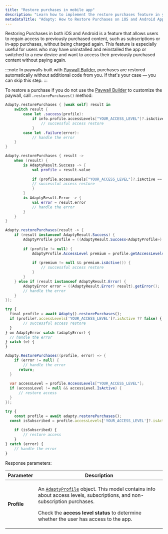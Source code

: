 ```yaml
---
title: "Restore purchases in mobile app"
description: "Learn how to implement the restore purchases feature in your iOS and Android apps using Adapty. Discover the importance of enabling users to regain access to their previously purchased content without additional charges, and explore the simple process of restoring purchases using the .restorePurchases() method."
metadataTitle: "Adapty: How to Restore Purchases on iOS and Android Apps"
---
```


Restoring Purchases in both iOS and Android is a feature that allows users to regain access to previously purchased content, such as subscriptions or in-app purchases, without being charged again. This feature is especially useful for users who may have uninstalled and reinstalled the app or switched to a new device and want to access their previously purchased content without paying again.

:::note
In paywalls built with [Paywall Builder](adapty-paywall-builder), purchases are restored automatically without additional code from you. If that's your case — you can skip this step.
:::

To restore a purchase if you do not use the [Paywall Builder](adapty-paywall-builder) to customize the paywall, call `.restorePurchases()` method:

```swift title="Swift"
Adapty.restorePurchases { [weak self] result in
    switch result {
        case let .success(profile):
            if info.profile.accessLevels["YOUR_ACCESS_LEVEL"]?.isActive ?? false {
	            // successful access restore
            }
        case let .failure(error):
            // handle the error
    }
}
```
```kotlin title="Kotlin"
Adapty.restorePurchases { result ->
    when (result) {
        is AdaptyResult.Success -> {
            val profile = result.value
                      
            if (profile.accessLevels["YOUR_ACCESS_LEVEL"]?.isActive == true) {
            // successful access restore
            }
        }
        is AdaptyResult.Error -> {
            val error = result.error
            // handle the error
        }
    }
}
```
```java title="Java"
Adapty.restorePurchases(result -> {
    if (result instanceof AdaptyResult.Success) {
        AdaptyProfile profile = ((AdaptyResult.Success<AdaptyProfile>) result).getValue();
        
      	if (profile != null) {
            AdaptyProfile.AccessLevel premium = profile.getAccessLevels().get("YOUR_ACCESS_LEVEL");
            
          	if (premium != null && premium.isActive()) {
                // successful access restore
            }
        }
    } else if (result instanceof AdaptyResult.Error) {
        AdaptyError error = ((AdaptyResult.Error) result).getError();
        // handle the error
    }
});
```
```javascript title="Flutter"
try {
  final profile = await Adapty().restorePurchases();
  if (profile?.accessLevels['YOUR_ACCESS_LEVEL']?.isActive ?? false) {
		// successful access restore      
  }
} on AdaptyError catch (adaptyError) {
  // handle the error
} catch (e) {
}
```
```csharp title="Unity"
Adapty.RestorePurchases((profile, error) => {
    if (error != null) {
        // handle the error
      return;
  }
  
  var accessLevel = profile.AccessLevels["YOUR_ACCESS_LEVEL"];
  if (accessLevel != null && accessLevel.IsActive) {
      // restore access
  }
});
```
```typescript title="React Native (TS)"
try {
	const profile = await adapty.restorePurchases();
  const isSubscribed = profile.accessLevels['YOUR_ACCESS_LEVEL']?.isActive;
  
	if (isSubscribed) {
		// restore access
	}
} catch (error) {
	// handle the error
}
```

Response parameters:

| Parameter | Description |
|---------|-----------|
| **Profile** | <p>An [`AdaptyProfile`](sdk-models#adaptyprofile) object. This model contains info about access levels, subscriptions, and non-subscription purchases.</p><p>Сheck the **access level status** to determine whether the user has access to the app.</p> |